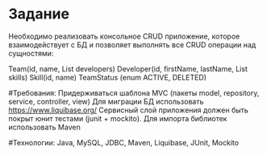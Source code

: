 ﻿# Задание
 Необходимо реализовать консольное CRUD приложение, которое взаимодействует с БД и позволяет выполнять все CRUD операции над сущностями:
 
Team(id, name, List<Developer> developers)
Developer(id, firstName, lastName, List<Skill> skills)
Skill(id, name)
TeamStatus (enum ACTIVE, DELETED)
  
#Требования:
Придерживаться шаблона MVC (пакеты model, repository, service, controller, view)
Для миграции БД использовать https://www.liquibase.org/
Сервисный слой приложения должен быть покрыт юнит тестами (junit + mockito).
Для импорта библиотек использовать Maven

#Технологии: Java, MySQL, JDBC, Maven, Liquibase, JUnit, Mockito
